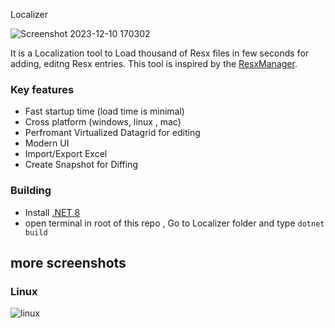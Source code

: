 Localizer

![Screenshot 2023-12-10 170302](https://github.com/sps014/Localizer/assets/45932883/958ca475-cc3d-4027-b21a-d8a8aff04854)

It is a Localization tool to Load thousand of Resx files in few seconds for adding, editng Resx entries. This tool is inspired by the [ResxManager](https://github.com/dotnet/ResXResourceManager).

### Key features
* Fast startup time (load time is minimal)
* Cross platform (windows, linux , mac)
* Perfromant Virtualized Datagrid for editing
* Modern UI
* Import/Export Excel
* Create Snapshot for Diffing


### Building
* Install [.NET 8](https://dotnet.microsoft.com/en-us/download/dotnet/8.0)
* open terminal in root of this repo , Go to Localizer folder and type 
   ` dotnet build `

## more screenshots

### Linux

![linux](https://github.com/sps014/Localizer/assets/45932883/702db6b2-4889-4f1d-b9ff-3e1de50e08b8)
